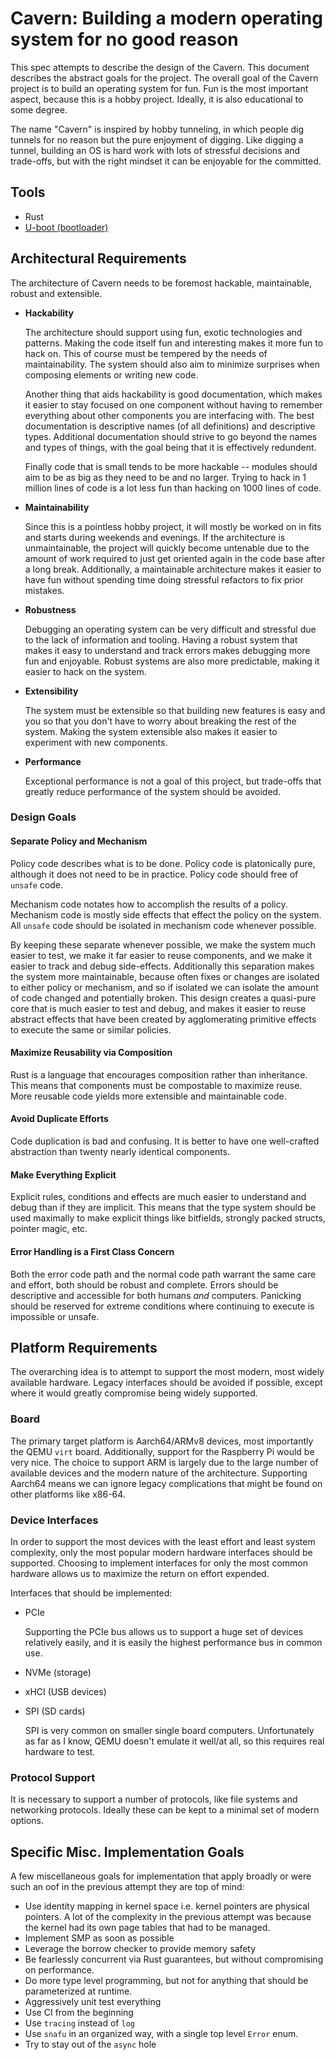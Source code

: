 # Cavern: Building a modern operating system for no good reason
This spec attempts to describe the design of the Cavern.
This document describes the abstract goals for the project.
The overall goal of the Cavern project is to build an operating system for fun.
Fun is the most important aspect, because this is a hobby project.
Ideally, it is also educational to some degree.

The name "Cavern" is inspired by hobby tunneling, in which people dig tunnels for no reason but the pure enjoyment of digging.
Like digging a tunnel, building an OS is hard work with lots of stressful decisions and trade-offs, but with the right mindset it can be enjoyable for the committed.

## Tools
- Rust
- [U-boot (bootloader)](https://source.denx.de/u-boot/u-boot)

## Architectural Requirements
The architecture of Cavern needs to be foremost hackable, maintainable, robust and extensible.

- **Hackability**

    The architecture should support using fun, exotic technologies and patterns.
    Making the code itself fun and interesting makes it more fun to hack on.
    This of course must be tempered by the needs of maintainability.
    The system should also aim to minimize surprises when composing elements or writing new code.

    Another thing that aids hackability is good documentation, which makes it easier to stay focused on one component without having to remember everything about other components you are interfacing with.
    The best documentation is descriptive names (of all definitions) and descriptive types.
    Additional documentation should strive to go beyond the names and types of things, with the goal being that it is effectively redundent.

    Finally code that is small tends to be more hackable -- modules should aim to be as big as they need to be and no larger. Trying to hack in 1 million lines of code is a lot less fun than hacking on 1000 lines of code.

- **Maintainability**

    Since this is a pointless hobby project, it will mostly be worked on in fits and starts during weekends and evenings.
    If the architecture is unmaintainable, the project will quickly become untenable due to the amount of work required to just get oriented again in the code base after a long break.
    Additionally, a maintainable architecture makes it easier to have fun without spending time doing stressful refactors to fix prior mistakes.

- **Robustness**

    Debugging an operating system can be very difficult and stressful due to the lack of information and tooling.
    Having a robust system that makes it easy to understand and track errors makes debugging more fun and enjoyable.
    Robust systems are also more predictable, making it easier to hack on the system.

- **Extensibility**

    The system must be extensible so that building new features is easy and you so that you don't have to worry about breaking the rest of the system.
    Making the system extensible also makes it easier to experiment with new components.

- **Performance**

    Exceptional performance is not a goal of this project, but trade-offs that greatly reduce performance of the system should be avoided.


### Design Goals
#### Separate Policy and Mechanism
Policy code describes what is to be done.
Policy code is platonically pure, although it does not need to be in practice.
Policy code should free of `unsafe` code.

Mechanism code notates how to accomplish the results of a policy.
Mechanism code is mostly side effects that effect the policy on the system.
All `unsafe` code should be isolated in mechanism code whenever possible.

By keeping these separate whenever possible, we make the system much easier to test, we make it far easier to reuse components, and we make it easier to track and debug side-effects.
Additionally this separation makes the system more maintainable, because often fixes or changes are isolated to either policy or mechanism, and so if isolated we can isolate the amount of code changed and potentially broken.
This design creates a quasi-pure core that is much easier to test and debug, and makes it easier to reuse abstract effects that have been created by agglomerating primitive effects to execute the same or similar policies.

#### Maximize Reusability via Composition
Rust is a language that encourages composition rather than inheritance.
This means that components must be compostable to maximize reuse.
More reusable code yields more extensible and maintainable code.

#### Avoid Duplicate Efforts
Code duplication is bad and confusing. It is better to have one well-crafted abstraction than twenty nearly identical components.

#### Make Everything Explicit
Explicit rules, conditions and effects are much easier to understand and debug than if they are implicit.
This means that the type system should be used maximally to make explicit things like bitfields, strongly packed structs, pointer magic, etc.

#### Error Handling is a First Class Concern
Both the error code path and the normal code path warrant the same care and effort, both should be robust and complete.
Errors should be descriptive and accessible for both humans *and* computers.
Panicking should be reserved for extreme conditions where continuing to execute is impossible or unsafe.

## Platform Requirements
The overarching idea is to attempt to support the most modern, most widely available hardware.
Legacy interfaces should be avoided if possible, except where it would greatly compromise being widely supported.

### Board
The primary target platform is Aarch64/ARMv8 devices, most importantly the QEMU `virt` board.
Additionally, support for the Raspberry Pi would be very nice.
The choice to support ARM is largely due to the large number of available devices and the modern nature of the architecture.
Supporting Aarch64 means we can ignore legacy complications that might be found on other platforms like x86-64.

### Device Interfaces
In order to support the most devices with the least effort and least system complexity, only the most popular modern hardware interfaces should be supported.
Choosing to implement interfaces for only the most common hardware allows us to maximize the return on effort expended.

Interfaces that should be implemented:
- PCIe

    Supporting the PCIe bus allows us to support a huge set of devices relatively easily, and it is easily the highest performance bus in common use.

- NVMe (storage)
- xHCI (USB devices)
- SPI (SD cards)

    SPI is very common on smaller single board computers. Unfortunately as far as I know, QEMU doesn't emulate it well/at all, so this requires real hardware to test.

### Protocol Support
It is necessary to support a number of protocols, like file systems and networking protocols. Ideally these can be kept to a minimal set of modern options.

## Specific Misc. Implementation Goals
A few miscellaneous goals for implementation that apply broadly or were such an oof in the previous attempt they are top of mind:

- Use identity mapping in kernel space i.e. kernel pointers are physical pointers. A lot of the complexity in the previous attempt was because the kernel had its own page tables that had to be managed.
- Implement SMP as soon as possible
- Leverage the borrow checker to provide memory safety
- Be fearlessly concurrent via Rust guarantees, but without compromising on performance.
- Do more type level programming, but not for anything that should be parameterized at runtime.
- Aggressively unit test everything
- Use CI from the beginning
- Use `tracing` instead of `log`
- Use `snafu` in an organized way, with a single top level `Error` enum.
- Try to stay out of the `async` hole
